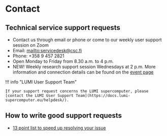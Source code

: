 # Contact

## Technical service support requests

* Contact us through email or phone or come to our weekly user support session on Zoom
* Email: <mailto:servicedesk@csc.fi>
* Phone: +358 9 457 2821
* Open Monday to Friday from 8.30 a.m. to 4 p.m.
* NEW! Weekly research support session Wednesdays at 2 p.m. More information and
  connection details can be found on the [event page](https://ssl.eventilla.com/event/PP4WB)

!!! info "LUMI User Support Team"

    If your support request concerns the LUMI supercomputer, please [contact the LUMI User Support Team](https://docs.lumi-supercomputer.eu/helpdesk/).

## How to write good support requests
* [13 point list to speed up resolving your issue](./support-howto.md)

